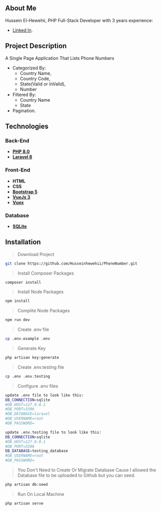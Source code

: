 
## About Me

Hussein El-Hewehii, PHP Full-Stack Developer with 3 years experience:

- [Linked In](https://www.linkedin.com/in/hussein-el-hewehii-768b5a113/).

## Project Description

A Single Page Application That Lists Phone Numbers
- Categorized By: 
    -   Country Name, 
    -   Country Code, 
    -   State(Valid or InValid),
    -   Number
- Filtered By:
    - Country Name
    - State
- Pagination.


## Technologies

### Back-End

- **[PHP 8.0](https://www.php.net/docs.php)**
- **[Laravel 8](https://laravel.com/docs/8.x/installation)**

### Front-End

- **HTML**
- **CSS**
- **[Bootstrap 5](https://getbootstrap.com/)**
- **[VueJs 3](https://vuejs.org/)**
- **[Vuex](https://vuex.vuejs.org/)**

### Database

- **[SQLite](https://www.sqlite.org/docs.html)**

## Installation


> Download Project 

``` bash
git clone https://github.com/Husseinhewehii/PhoneNumber.git
```

> Install Composer Packages

``` bash
composer install
```

> Install Node Packages

``` bash
npm install
```

> Complite Node Packages

``` bash
npm run dev
```

> Create .env file

``` bash
cp .env.example .env
```

> Generate Key

``` bash
php artisan key:generate
```

> Create .env.testing file

``` bash
cp .env .env.testing
```

> Configure .env files

``` bash
update .env file to look like this:
DB_CONNECTION=sqlite
#DB_HOST=127.0.0.1
#DB_PORT=3306
#DB_DATABASE=laravel
#DB_USERNAME=root
#DB_PASSWORD=

update .env.testing file to look like this:
DB_CONNECTION=sqlite
#DB_HOST=127.0.0.1
#DB_PORT=3306
DB_DATABASE=testing_database
#DB_USERNAME=root
#DB_PASSWORD=
```


> You Don't Need to Create Or Migrate Database Cause I allowed the Database file to be uploaded to Github
but you can seed. 

``` bash
php artisan db:seed
```

> Run On Local Machine

``` bash
php artisan serve
```
